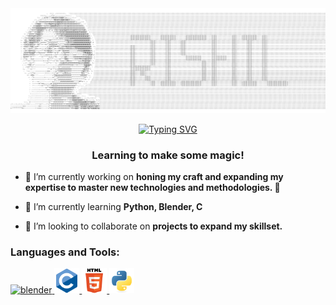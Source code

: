 <picture>
  <source media="(prefers-color-scheme: dark)" srcset="BannerBlack1.png">
  <img src="BannerLight1.png" alt="Banner">
</picture>
</a>
<p align="center" style="margin-right: 0;">
 <a href="https://git.io/typing-svg"><img src="https://readme-typing-svg.demolab.com?font=Sixtyfour+Convergence&duration=4000&pause=100&color=F75E5D&background=84F2FF00&vCenter=true&repeat=false&width=436&lines=Hello%2C+I+am+Rishil." alt="Typing SVG" /></a>
</p>
<h3 align="center">Learning to make some magic!</h3>

- 🔭 I’m currently working on **honing my craft and expanding my expertise to master new technologies and methodologies. 🌱**

- 🌱 I’m currently learning **Python, Blender, C**

- 👯 I’m looking to collaborate on **projects to expand my skillset.**


<h3 align="left">Languages and Tools:</h3>
<p align="left"> <a href="https://www.blender.org/" target="_blank" rel="noreferrer"> <img src="https://download.blender.org/branding/community/blender_community_badge_white.svg" alt="blender" width="40" height="40"/> </a> <a href="https://www.cprogramming.com/" target="_blank" rel="noreferrer"> <img src="https://raw.githubusercontent.com/devicons/devicon/master/icons/c/c-original.svg" alt="c" width="40" height="40"/> </a> <a href="https://www.w3.org/html/" target="_blank" rel="noreferrer"> <img src="https://raw.githubusercontent.com/devicons/devicon/master/icons/html5/html5-original-wordmark.svg" alt="html5" width="40" height="40"/> </a> <a href="https://www.python.org" target="_blank" rel="noreferrer"> <img src="https://raw.githubusercontent.com/devicons/devicon/master/icons/python/python-original.svg" alt="python" width="40" height="40"/> </a> </p>

